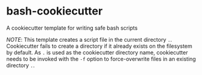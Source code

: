 # bash-cookiecutter
A cookiecutter template for writing safe bash scripts

*NOTE*: This template creates a script file in the current directory `.`. Cookiecutter fails to create a directory if it already exists on the filesystem by default. As `.` is used as the cookiecutter directory name, cookiecutter needs to be invoked with the `-f` option to force-overwrite files in an existing directory `.`.
